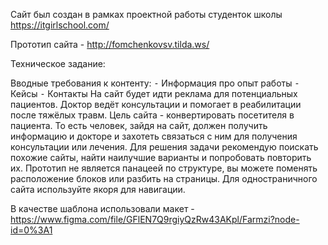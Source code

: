 Сайт был создан в рамках проектной работы студенток школы https://itgirlschool.com/

Прототип сайта - http://fomchenkovsv.tilda.ws/

Техническое задание:

Вводные требования к контенту: ⁃ Информация про опыт работы ⁃ Кейсы ⁃ Контакты На сайт будет идти реклама для потенциальных пациентов. Доктор ведёт консультации и помогает в реабилитации после тяжёлых травм. Цель сайта - конвертировать посетителя в пациента. То есть человек, зайдя на сайт, должен получить информацию и докторе и захотеть связаться с ним для получения консультации или лечения. Для решения задачи рекомендую поискать похожие сайты, найти наилучшие варианты и попробовать повторить их. Прототип не является панацеей по структуре, вы можете поменять расположение блоков или разбить на страницы. Для одностраничного сайта используйте якоря для навигации.

В качестве шаблона использовали макет - https://www.figma.com/file/GFlEN7Q9rgiyQzRw43AKpl/Farmzi?node-id=0%3A1
